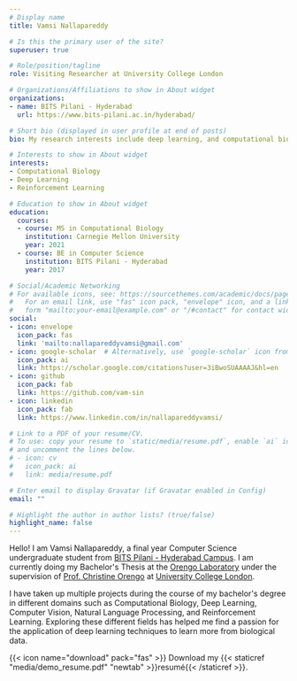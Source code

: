 ```yaml
---
# Display name
title: Vamsi Nallapareddy

# Is this the primary user of the site?
superuser: true

# Role/position/tagline
role: Visiting Researcher at University College London

# Organizations/Affiliations to show in About widget
organizations:
- name: BITS Pilani - Hyderabad
  url: https://www.bits-pilani.ac.in/hyderabad/

# Short bio (displayed in user profile at end of posts)
bio: My research interests include deep learning, and computational biology

# Interests to show in About widget
interests:
- Computational Biology
- Deep Learning
- Reinforcement Learning

# Education to show in About widget
education:
  courses:
  - course: MS in Computational Biology
    institution: Carnegie Mellon University
    year: 2021
  - course: BE in Computer Science
    institution: BITS Pilani - Hyderabad
    year: 2017

# Social/Academic Networking
# For available icons, see: https://sourcethemes.com/academic/docs/page-builder/#icons
#   For an email link, use "fas" icon pack, "envelope" icon, and a link in the
#   form "mailto:your-email@example.com" or "/#contact" for contact widget.
social:
- icon: envelope
  icon_pack: fas
  link: 'mailto:nallapareddyvamsi@gmail.com'
- icon: google-scholar  # Alternatively, use `google-scholar` icon from `ai` icon pack
  icon_pack: ai
  link: https://scholar.google.com/citations?user=3iBwoSUAAAAJ&hl=en
- icon: github
  icon_pack: fab
  link: https://github.com/vam-sin
- icon: linkedin
  icon_pack: fab
  link: https://www.linkedin.com/in/nallapareddyvamsi/

# Link to a PDF of your resume/CV.
# To use: copy your resume to `static/media/resume.pdf`, enable `ai` icons in `params.toml`, 
# and uncomment the lines below.
# - icon: cv
#   icon_pack: ai
#   link: media/resume.pdf

# Enter email to display Gravatar (if Gravatar enabled in Config)
email: ""

# Highlight the author in author lists? (true/false)
highlight_name: false
---
```


Hello! I am Vamsi Nallapareddy, a final year Computer Science undergraduate student from [BITS Pilani - Hyderabad Campus](https://www.bits-pilani.ac.in/hyderabad/). I am currently doing my Bachelor's Thesis at the [Orengo Laboratory](http://orengogroup.info/) under the supervision of [Prof. Christine Orengo](https://www.ucl.ac.uk/orengo-group/people/prof-christine-orengo) at [University College London](https://www.ucl.ac.uk/). 

I have taken up multiple projects during the course of my bachelor's degree in different domains such as Computational Biology, Deep Learning, Computer Vision, Natural Language Processing, and Reinforcement Learning. Exploring these different fields has helped me find a passion for the application of deep learning techniques to learn more from biological data. 

{{< icon name="download" pack="fas" >}} Download my {{< staticref "media/demo_resume.pdf" "newtab" >}}resumé{{< /staticref >}}.
